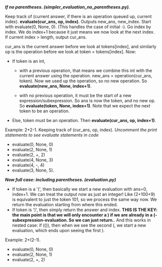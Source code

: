***If no parentheses. (simpler_evaluation_no_parentheses.py).***

Keep track of (current answer, if there is an operation queued up, current index). **evaluate(cur_ans, op, index)**. Outputs new_ans, new_index.
Start with evaluate(0, None, 0). (This handles the case of initial -). Go index by index. We do index+1 because it just means we now look at the next index. If current index > length, output cur_ans. 

cur_ans is the current answer before we look at tokens[index], and similarly op is the operation before we look at token = tokens[index]. Now:

- If token is an int, 
    - with a previous operation, that means we combine this int with the current answer using the operation. new_ans = operation(cur_ans, token). Now we used up the operation, so no new operation. So **evaluate(new_ans, None, index+1)**. 

	- with no previous operation, it must be the start of a new expression/subexpression. So ans is now the token, and no new op. So **evaluate(token, None, index+1)**. Note that we expect the next token to be an operation. 

- Else, token must be an operation. Then **evaluate(cur_ans, op, index+1)**.

Example: 2+2-1. Keeping track of (cur_ans, op, index). *Uncomment the print statements to see evaluate statements in code*
- evaluate(0, None, 0)
- evaluate(2, None, 1)
- evaluate(2, +, 2)
- evaluate(4, None, 3)
- evaluate(4, -, 4)
- evaluate(3, None, 5).

***Now full case: including parentheses. (evaluation.py)***

- If token is a '(', then basically we start a new evaluation with ans=0, index+1. We can treat the output now as just an integer! Like (2+100+9) is equivalent to just the token 101, so we process the same way now. We return the evaluation starting from where this ended.
- If token is ')', then simply return the answer and index. **THIS IS THE KEY: the main point is that we will only encounter a ) if we are already in a (-subexpression-evaluation. So we can just return.**. And this works in nested case: if (()), then when we see the second (, we start a new evaluation, which ends upon seeing the first ).

Example: 2+(2-1). 
- evaluate(0, None, 0)
- evaluate(2, None, 1)
- evaluate(2, +, 2)





